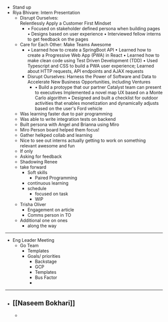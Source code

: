 - Stand up
- Riya Bhivare: Intern Presentation
	- Disrupt Ourselves:  
	      Relentlessly Apply a Customer First 
	  Mindset
		- • Focused on stakeholder defined persona 
		  when building pages
		  • Designs based on user experience
		  • Interviewed fellow interns to get feedback on the pages
	- Care for Each Other:
	      Make Teams Awesome
		- • Learned how to create a SpringBoot API
		  • Learned how to create a Progressive Web 
		  App (PWA) in React
		  • Learned how to make clean code using Test 
		  Driven Development (TDD)
		  • Used Typescript and CSS to build a PWA user 
		  experience; Learned about HTTP requests, API 
		  endpoints and AJAX requests
		- Disrupt Ourselves: 
		       Harness the Power of Software and Data 
		  to Accelerate New Business Opportunities, 
		  including Ventures
			- • Build a protoype that our partner Catalyst 
			  team can present to executives Implemented a 
			  novel map UX based on a Monte Carlo 
			  algorithm
			  • Designed and built a checklist for outdoor 
			  activities that enables monetization and 
			  dynamically adjusts based on the user's Ford 
			  vehicle
	- Was learning faster due to pair programming
	- Was able to write integration tests on backend
	- Built persona with Angel and Brianna using Miro
	- Miro Person board helped them focus!
	- Gather helkped collab and learning
	- Nice to see out interns actually getting to work on something relevant awesome and fun
	- If only
	- Asking for feedback
	- Shadowing Renee
	- take forward
		- Soft skills
			- Paired Programming
		- continuous learning
		- schedule
			- focused on task
			- WIP
	- Trisha Oliver
		- Engagement on article
		- Comms person in TO
	- Additional one on ones
		- along the way
- ---
- Eng Leader Meeting
	- Go Team
		- Templates
		- Goals/ priorities
			- Backstage
			- GCP
			- Templates
			- Bus Factor
			-
- ---
- [[Naseem Bokhari]]
	-
	-